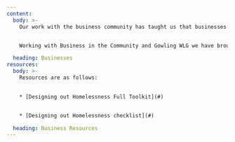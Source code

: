 ```yaml
---
content:
  body: >-
    Our work with the business community has taught us that businesses have a wider purpose; as employers they can contribute to our ambition of designing out homelessness because access to good employment can act as a preventative measure as well as a sustainable route out of homelessness. 


    Working with Business in the Community and Gowling WLG we have brought together  practical steps that businesses can take to help prevent and tackle homelessness. These steps have been compiled into a toolkit to support employers to consider how they can implement actions as part of their day to day activities, to prevent homelessness within their workforce, give practical help to employees when issues arise, and create pathways to employment for people who have experienced homelessness.

  heading: Businesses
resources:
  body: >-
    Resources are as follows:
    

    * [Designing out Homelessness Full Toolkit](#)


    * [Designing out Homelessness checklist](#)

  heading: Business Resources
---
```

